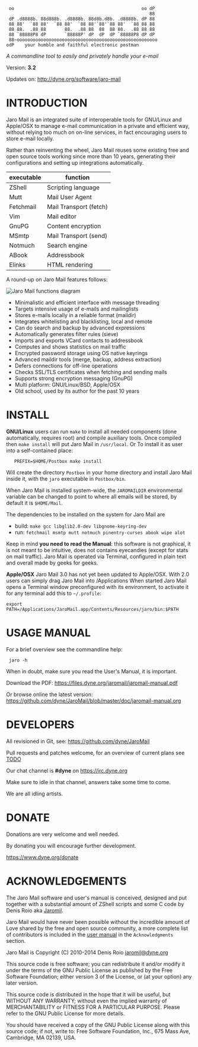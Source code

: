 
     oo                                                oo dP
                                                          88
     dP .d8888b. 88d888b. .d8888b. 88d8b.d8b. .d8888b. dP 88
     88 88'  `88 88'  `88 88'  `88 88'`88'`88 88'  `88 88 88
     88 88.  .88 88       88.  .88 88  88  88 88.  .88 88 88
     88 `88888P8 dP       `88888P' dP  dP  dP `88888P8 dP dP
     88~ooooooooooooooooooooooooooooooooooooooooooooooooooooo
    odP    your humble and faithful electronic postman 

*A commandline tool to easily and privately handle your e-mail*

Version: **3.2**

Updates on: http://dyne.org/software/jaro-mail

# INTRODUCTION

Jaro Mail is an integrated suite of interoperable tools for GNU/Linux
and Apple/OSX to manage e-mail communication in a private and efficient
way, without relying too much on on-line services, in fact encouraging
users to store e-mail locally.

Rather than reinventing the wheel, Jaro Mail reuses some existing free
and open source tools working since more than 10 years, generating
their configurations and setting up integrations automatically.

 executable | function
 ---------- | --------------------
  ZShell    | Scripting language
  Mutt      | Mail User Agent
  Fetchmail | Mail Transport (fetch)
  Vim       | Mail editor
  GnuPG     | Content encryption
  MSmtp     | Mail Transport (send)
  Notmuch   | Search engine
  ABook     | Addressbook
  Elinks    | HTML rendering

A round-up on Jaro Mail features follows:

![Jaro Mail functions diagram](http://files.dyne.org/jaromail/diagram.png)

* Minimalistic and efficient interface with message threading
* Targets intensive usage of e-mails and mailinglists
* Stores e-mails locally in a reliable format (maildir)
* Integrates whitelisting and blacklisting, local and remote
* Can do search and backup by advanced expressions
* Automatically generates filter rules (sieve)
* Imports and exports VCard contacts to addressbook
* Computes and shows statistics on mail traffic
* Encrypted password storage using OS native keyrings
* Advanced maildir tools (merge, backup, address extraction)
* Defers connections for off-line operations
* Checks SSL/TLS certificates when fetching and sending mails
* Supports strong encryption messaging (GnuPG)
* Multi platform: GNU/Linux/BSD, Apple/OSX
* Old school, used by its author for the past 10 years

# INSTALL

**GNU/Linux** users can run `make` to install all needed components
  (done automatically, requires root) and compile auxiliary
  tools. Once compiled then `make install` will put Jaro Mail in
  `/usr/local`. Or To install it as user into a self-contained place:

```
   PREFIX=$HOME/Postbox make install
```

Will create the directory `Postbox` in your home directory and install
Jaro Mail inside it, with the `jaro` executable in `Postbox/bin`.

When Jaro Mail is installed system-wide, the `JAROMAILDIR`
environmental variable can be changed to point to where all emails
will be stored, by default it is `$HOME/Mail`.

The dependencies to be installed on the system for Jaro Mail are
* build: `make gcc libglib2.0-dev libgnome-keyring-dev`
* run: `fetchmail msmtp mutt notmuch pinentry-curses abook wipe alot`

Keep in mind **you need to read the Manual**: this software is not
graphical, it is not meant to be intuitive, does not contains
eyecandies (except for stats on mail traffic). Jaro Mail is operated
via Terminal, configured in plain text and overall made by geeks for
geeks.


**Apple/OSX** Jaro Mail 3.0 has not yet been updated to Apple/OSX. With
  2.0 users can simply drag Jaro Mail into /Applications When started
  Jaro Mail opens a Terminal window preconfigured with its environment,
  to activate it for any terminal add this to `~/.profile`:
```
export PATH=/Applications/JaroMail.app/Contents/Resources/jaro/bin:$PATH
```

# USAGE MANUAL

For a brief overview see the commandline help:
```
 jaro -h
```
When in doubt, make sure you read the User's Manual, it is important.

Download the PDF: https://files.dyne.org/jaromail/jaromail-manual.pdf

Or browse online the latest version:
https://github.com/dyne/JaroMail/blob/master/doc/jaromail-manual.org

# DEVELOPERS

All revisioned in Git, see: https://github.com/dyne/JaroMail

Pull requests and patches welcome, for an overview of current plans
see [TODO](TODO.md)

Our chat channel is **#dyne** on https://irc.dyne.org

Make sure to idle in that channel, answers take some time to come.

We are all idling artists.

# DONATE

Donations are very welcome and well needed.

By donating you will encourage further development.

 https://www.dyne.org/donate

# ACKNOWLEDGEMENTS

The Jaro Mail software and user's manual is conceived, designed and put
together with a substantial amount of ZShell scripts and some C code
by Denis Roio aka [Jaromil](http://jaromil.dyne.org).

Jaro Mail would have never been possible without the incredible amount of Love shared by the free and open source community, a more complete list of contributors is included in the [user manual](https://files.dyne.org/jaromail/jaromail-manual.pdf) in the `Acknowledgments` section.

Jaro Mail is Copyright (C) 2010-2014 Denis Roio <jaromil@dyne.org>

This source code is free software; you can redistribute it and/or
modify it under the terms of the GNU Public License as published by
the Free Software Foundation; either version 3 of the License, or (at
your option) any later version.

This source code is distributed in the hope that it will be useful,
but WITHOUT ANY WARRANTY; without even the implied warranty of
MERCHANTABILITY or FITNESS FOR A PARTICULAR PURPOSE.  Please refer to
the GNU Public License for more details.

You should have received a copy of the GNU Public License along with
this source code; if not, write to: Free Software Foundation, Inc.,
675 Mass Ave, Cambridge, MA 02139, USA.
